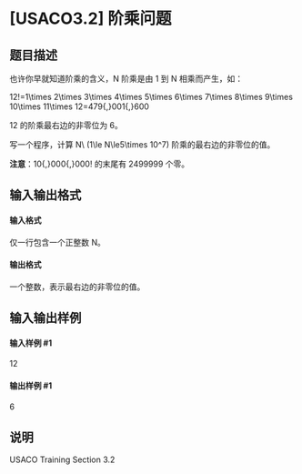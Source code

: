 
# [USACO3.2] 阶乘问题
## 题目描述
也许你早就知道阶乘的含义，N 阶乘是由 1 到 N 相乘而产生，如：

12!=1\times 2\times 3\times 4\times 5\times 6\times 7\times 8\times 9\times 10\times 11\times  12=479{,}001{,}600

12 的阶乘最右边的非零位为 6。

写一个程序，计算 N\ (1\le N\le5\times 10^7) 阶乘的最右边的非零位的值。

**注意**：10{,}000{,}000! 的末尾有 2499999 个零。
## 输入输出格式
#### 输入格式

仅一行包含一个正整数 N。

#### 输出格式

一个整数，表示最右边的非零位的值。

## 输入输出样例
#### 输入样例 #1
12
#### 输出样例 #1
6
## 说明
USACO Training Section 3.2

